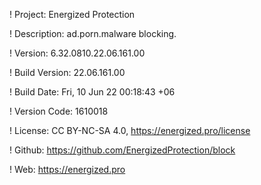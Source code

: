 ! Project: Energized Protection

! Description: ad.porn.malware blocking.

! Version: 6.32.0810.22.06.161.00

! Build Version: 22.06.161.00

! Build Date: Fri, 10 Jun 22 00:18:43 +06

! Version Code: 1610018

! License: CC BY-NC-SA 4.0, https://energized.pro/license

! Github: https://github.com/EnergizedProtection/block

! Web: https://energized.pro
